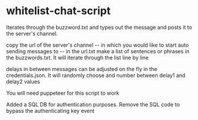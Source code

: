 # whitelist-chat-script

Iterates through the buzzword.txt and types out the message and posts it to the server's channel.

copy the url of the server's channel -- in which you would like to start auto sending messages to -- in the url.txt
make a list of sentences or phrases in the buzzwords.txt. It will iterate through the list line by line

delays in between messages can be adjusted on the fly in the credentials.json. It will randomly choose and number between delay1 and delay2 values

You will need puppeteer for this script to work

Added a SQL DB for authentication purposes. Remove the SQL code to bypass the authenticating key event
